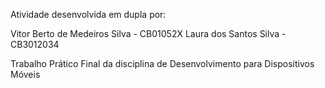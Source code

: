 Atividade desenvolvida em dupla por: 

Vitor Berto de Medeiros Silva - CB01052X
Laura dos Santos Silva - CB3012034

Trabalho Prático Final da disciplina de Desenvolvimento para Dispositivos Móveis
